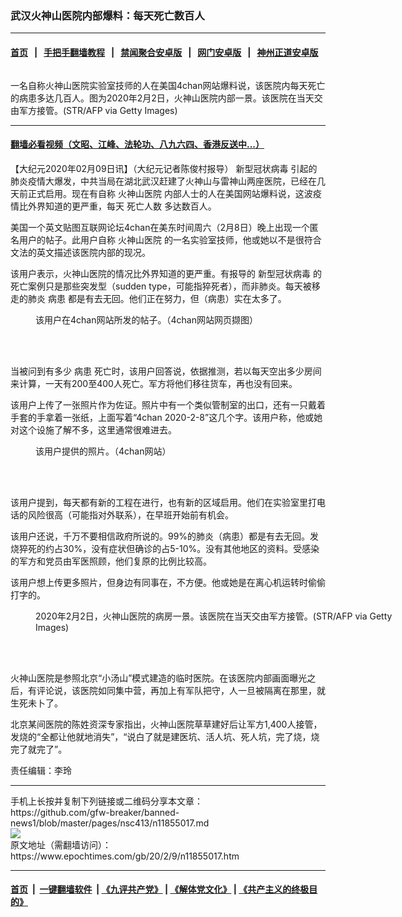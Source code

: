 ### 武汉火神山医院内部爆料：每天死亡数百人
------------------------

#### [首页](https://github.com/gfw-breaker/banned-news1/blob/master/README.md) &nbsp;&nbsp;|&nbsp;&nbsp; [手把手翻墙教程](https://github.com/gfw-breaker/guides/wiki) &nbsp;&nbsp;|&nbsp;&nbsp; [禁闻聚合安卓版](https://github.com/gfw-breaker/bn-android) &nbsp;&nbsp;|&nbsp;&nbsp; [网门安卓版](https://github.com/oGate2/oGate) &nbsp;&nbsp;|&nbsp;&nbsp; [神州正道安卓版](https://github.com/SzzdOgate/update) 



<div><img alt="" class="aligncenter wp-post-image" src="https://i.epochtimes.com/assets/uploads/2020/02/GettyImages-1198072766-1-600x400.jpg"/>
<div class="red16 caption">
 <p>
  一名自称火神山医院实验室技师的人在美国4chan网站爆料说，该医院内每天死亡的病患多达几百人。图为2020年2月2日，火神山医院内部一景。该医院在当天交由军方接管。(STR/AFP via Getty Images)
 </p>
</div>
</div><hr/>

#### [翻墙必看视频（文昭、江峰、法轮功、八九六四、香港反送中...）](https://github.com/gfw-breaker/banned-news1/blob/master/pages/link3.md)

<div><p>
 【大纪元2020年02月09日讯】（大纪元记者陈俊村报导）
 <ok href="https://www.epochtimes.com/gb/tag/%E6%96%B0%E5%9E%8B%E5%86%A0%E7%8A%B6%E7%97%85%E6%AF%92.html">
  新型冠状病毒
 </ok>
 引起的肺炎疫情大爆发，中共当局在湖北武汉赶建了火神山与雷神山两座医院，已经在几天前正式启用。现在有自称
 <ok href="https://www.epochtimes.com/gb/tag/%E7%81%AB%E7%A5%9E%E5%B1%B1%E5%8C%BB%E9%99%A2.html">
  火神山医院
 </ok>
 内部人士的人在美国网站爆料说，这波疫情比外界知道的更严重，每天
 <ok href="https://www.epochtimes.com/gb/tag/%E6%AD%BB%E4%BA%A1%E4%BA%BA%E6%95%B0.html">
  死亡人数
 </ok>
 多达数百人。
</p>
<p>
 美国一个英文贴图互联网论坛4chan在美东时间周六（2月8日）晚上出现一个匿名用户的帖子。此用户自称
 <ok href="https://www.epochtimes.com/gb/tag/%E7%81%AB%E7%A5%9E%E5%B1%B1%E5%8C%BB%E9%99%A2.html">
  火神山医院
 </ok>
 的一名实验室技师，他或她以不是很符合文法的英文描述该医院内部的现况。
</p>
<p>
 该用户表示，火神山医院的情况比外界知道的更严重。有报导的
 <ok href="https://www.epochtimes.com/gb/tag/%E6%96%B0%E5%9E%8B%E5%86%A0%E7%8A%B6%E7%97%85%E6%AF%92.html">
  新型冠状病毒
 </ok>
 的死亡案例只是那些突发型（sudden type，可能指猝死者），而非肺炎。每天被移走的肺炎
 <ok href="https://www.epochtimes.com/gb/tag/%E7%97%85%E6%82%A3.html">
  病患
 </ok>
 都是有去无回。他们正在努力，但（病患）实在太多了。
</p>
<figure class="wp-caption aligncenter" id="attachment_11855036" style="width: 600px">
 <ok href="http://i.epochtimes.com/assets/uploads/2020/02/virus-1.jpg">
  <img alt="" class="wp-image-11855036 size-large" src="http://i.epochtimes.com/assets/uploads/2020/02/virus-1-600x382.jpg"/>
 </ok>
 <br/><figcaption class="wp-caption-text">
  该用户在4chan网站所发的帖子。（4chan网站网页撷图）
 </figcaption><br/>
</figure><br/>
<p>
 当被问到有多少
 <ok href="https://www.epochtimes.com/gb/tag/%E7%97%85%E6%82%A3.html">
  病患
 </ok>
 死亡时，该用户回答说，依据推测，若以每天空出多少房间来计算，一天有200至400人死亡。军方将他们移往货车，再也没有回来。
</p>
<p>
 该用户上传了一张照片作为佐证。照片中有一个类似管制室的出口，还有一只戴着手套的手拿着一张纸，上面写着“4chan 2020-2-8”这几个字。该用户称，他或她对这个设施了解不多，这里通常很难进去。
</p>
<figure class="wp-caption aligncenter" id="attachment_11855039" style="width: 450px">
 <ok href="http://i.epochtimes.com/assets/uploads/2020/02/1581123266412.jpg">
  <img alt="" class="wp-image-11855039 size-medium" src="http://i.epochtimes.com/assets/uploads/2020/02/1581123266412-450x600.jpg"/>
 </ok>
 <br/><figcaption class="wp-caption-text">
  该用户提供的照片。（4chan网站）
 </figcaption><br/>
</figure><br/>
<p>
 该用户提到，每天都有新的工程在进行，也有新的区域启用。他们在实验室里打电话的风险很高（可能指对外联系），在早班开始前有机会。
</p>
<p>
 该用户还说，千万不要相信政府所说的。99%的肺炎（病患）都是有去无回。发烧猝死的约占30%，没有症状但确诊的占5-10%。没有其他地区的资料。受感染的军方和党员由军医照顾，他们复原的比例比较高。
</p>
<p>
 该用户想上传更多照片，但身边有同事在，不方便。他或她是在离心机运转时偷偷打字的。
</p>
<figure class="wp-caption aligncenter" id="attachment_11855043" style="width: 600px">
 <ok href="http://i.epochtimes.com/assets/uploads/2020/02/GettyImages-1198072778.jpg">
  <img alt="" class="wp-image-11855043 size-large" src="http://i.epochtimes.com/assets/uploads/2020/02/GettyImages-1198072778-600x400.jpg"/>
 </ok>
 <br/><figcaption class="wp-caption-text">
  2020年2月2日，火神山医院的病房一景。该医院在当天交由军方接管。(STR/AFP via Getty Images)
 </figcaption><br/>
</figure><br/>
<p>
 火神山医院是参照北京“小汤山”模式建造的临时医院。在该医院内部画面曝光之后，有评论说，该医院如同集中营，再加上有军队把守，人一旦被隔离在那里，就生死未卜了。
</p>
<p>
 北京某间医院的陈姓资深专家指出，火神山医院草草建好后让军方1,400人接管，发烧的“全都让他就地消失”，“说白了就是建医坑、活人坑、死人坑，完了烧，烧完了就完了”。
</p>
<p>
 责任编辑：李玲
</p>
</div>
<hr/>
手机上长按并复制下列链接或二维码分享本文章：<br/>
https://github.com/gfw-breaker/banned-news1/blob/master/pages/nsc413/n11855017.md <br/>
<a href='https://github.com/gfw-breaker/banned-news1/blob/master/pages/nsc413/n11855017.md'><img src='https://github.com/gfw-breaker/banned-news1/blob/master/pages/nsc413/n11855017.md.png'/></a> <br/>
原文地址（需翻墙访问）：https://www.epochtimes.com/gb/20/2/9/n11855017.htm


------------------------
#### [首页](https://github.com/gfw-breaker/banned-news1/blob/master/README.md) &nbsp;|&nbsp; [一键翻墙软件](https://github.com/gfw-breaker/nogfw/blob/master/README.md) &nbsp;| [《九评共产党》](https://github.com/gfw-breaker/9ping.md/blob/master/README.md#九评之一评共产党是什么) | [《解体党文化》](https://github.com/gfw-breaker/jtdwh.md/blob/master/README.md) | [《共产主义的终极目的》](https://github.com/gfw-breaker/gczydzjmd.md/blob/master/README.md)


<img src='http://gfw-breaker.win/banned-news/pages/nsc413/n11855017.md' width='0px' height='0px'/>